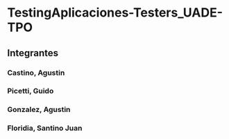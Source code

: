 # TestingAplicaciones-Testers_UADE-TPO
## Integrantes
### Castino, Agustin
### Picetti, Guido
### Gonzalez, Agustin
### Floridia, Santino Juan
